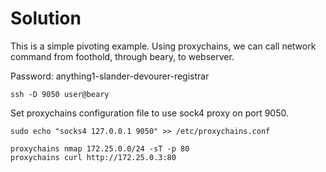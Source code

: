 # Solution

This is a simple pivoting example. Using proxychains, we can call network command from foothold, through beary, to webserver.

Password: anything1-slander-devourer-registrar

```shell
ssh -D 9050 user@beary
```

Set proxychains configuration file to use sock4 proxy on port 9050.

```shell
sudo echo "socks4 127.0.0.1 9050" >> /etc/proxychains.conf
```

```shell
proxychains nmap 172.25.0.0/24 -sT -p 80
proxychains curl http://172.25.0.3:80
```
